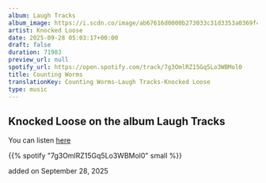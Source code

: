 ```yaml
---
album: Laugh Tracks
album_image: https://i.scdn.co/image/ab67616d0000b273033c31d3353a0369f45eb5c4
artist: Knocked Loose
date: 2025-09-28 05:03:17+00:00
draft: false
duration: 71983
preview_url: null
spotify_url: https://open.spotify.com/track/7g3OmlRZ15Gq5Lo3WBMol0
title: Counting Worms
translationKey: Counting Worms-Laugh Tracks-Knocked Loose
type: music
---
```



## Knocked Loose on the album Laugh Tracks

You can listen [here](https://open.spotify.com/track/7g3OmlRZ15Gq5Lo3WBMol0)

{{% spotify "7g3OmlRZ15Gq5Lo3WBMol0" small %}}

added on September 28, 2025